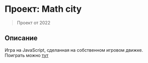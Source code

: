 # Проект: Math city

> Проект от 2022

## Описание

Игра на JavaScript, сделанная на собственном игровом движке. Поиграть можно [тут](https://veins-official.github.io/MathCity/)

